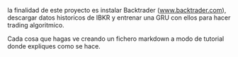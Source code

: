 la finalidad de este proyecto es instalar Backtrader (www.backtrader.com), descargar datos historicos de IBKR y entrenar una GRU con ellos para hacer trading algoritmico.

Cada cosa que hagas ve creando un fichero markdown a modo de tutorial donde expliques como se hace.